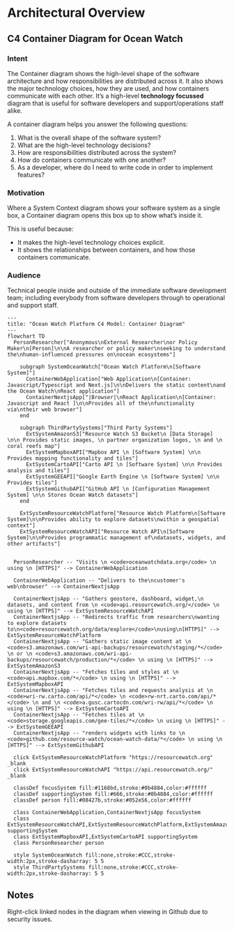 # Architectural Overview

## C4 Container Diagram for Ocean Watch

### Intent

The Container diagram shows the high-level shape of the software architecture and how
responsibilities are distributed across it. It also shows the major technology choices,
how they are used, and how containers communicate with each other. It’s a high-level 
**technology focussed** diagram that is useful for software developers and
support/operations staff alike. 

A container diagram helps you answer the following questions:
1. What is the overall shape of the software system?
1. What are the high-level technology decisions?
1. How are responsibilities distributed across the system?
1. How do containers communicate with one another?
1. As a developer, where do I need to write code in order to implement features?

### Motivation

Where a System Context diagram shows your software system as a single box,
a Container diagram opens this box up to show what’s inside it. 

This is useful because:
- It makes the high-level technology choices explicit.
- It shows the relationships between containers, and how those containers communicate.

### Audience

Technical people inside and outside of the immediate software development
team; including everybody from software developers through to operational
and support staff.

```mermaid
---
title: "Ocean Watch Platform C4 Model: Container Diagram"
---
flowchart TD
  PersonResearcher["Anonymous\nExternal Researcher\nor Policy Maker\n[Person]\n\nA researcher or policy maker\nseeking to understand the\nhuman-influenced pressures on\nocean ecosystems"]
  
    subgraph SystemOceanWatch["Ocean Watch Platform\n[Software System]"]
      ContainerWebApplication["Web Application\n[Container: Javascript/Typescript and Next.js]\n\nDelivers the static content\nand the Ocean Watch\nReact application"]
      ContainerNextjsApp["|Browser|\nReact Application\n[Container: Javascript and React ]\n\nProvides all of the\nfunctionality via\ntheir web browser"]
    end
    
    subgraph ThirdPartySystems["Third Party Systems"]
      ExtSystemAmazonS3["Resource Watch S3 Bucket\n [Data Storage] \n\n Provides static images, \n partner organization logos, \n and \n coral reefs map"]
      ExtSystemMapboxAPI["Mapbox API \n [Software System] \n\n Provides mapping functionality and tiles"]
      ExtSystemCartoAPI["Carto API \n [Software System] \n\n Provides analysis and tiles"]
      ExtSystemGEEAPI["Google Earth Engine \n [Software System] \n\n Provides tiles"]
      ExtSystemGithubAPI["GitHub API \n [Configuration Management System] \n\n Stores Ocean Watch datasets"]
    end
    
    ExtSystemResourceWatchPlatform["Resource Watch Platform\n[Software System]\n\nProvides ability to explore datasets\nwithin a geospatial context"]
    ExtSystemResourceWatchAPI["Resource Watch API\n[Software System]\n\nProvides programmatic management of\ndatasets, widgets, and other artifacts"]
    

  PersonResearcher -- "Visits \n <code>oceanwatchdata.org</code> \n using \n [HTTPS]" --> ContainerWebApplication
  
  ContainerWebApplication -- "Delivers to the\ncustomer's web\nbrowser" --> ContainerNextjsApp
  
  ContainerNextjsApp -- "Gathers geostore, dashboard, widget,\n datasets, and content from \n <code>api.resourcewatch.org/</code> \n using \n [HTTPS]" --> ExtSystemResourceWatchAPI
  ContainerNextjsApp -- "Redirects traffic from researchers\nwanting to explore datasets to\n<code>resourcewatch.org/data/explore</code>\nusing\n[HTTPS]" --> ExtSystemResourceWatchPlatform
  ContainerNextjsApp -- "Gathers static image content at \n <code>s3.amazonaws.com/wri-api-backups/resourcewatch/staging/*</code> \n or \n <code>s3.amazonaws.com/wri-api-backups/resourcewatch/production/*</code> \n using \n [HTTPS]" --> ExtSystemAmazonS3
  ContainerNextjsApp -- "Fetches tiles and styles at \n <code>api.mapbox.com/*</code> \n using \n [HTTPS]" --> ExtSystemMapboxAPI
  ContainerNextjsApp -- "Fetches tiles and requests analysis at \n <code>wri-rw.carto.com/api/*</code> \n <code>rw-nrt.carto.com/api/*</code> \n and \n <code>a.gusc.cartocdn.com/wri-rw/api/*</code> \n using \n [HTTPS]" --> ExtSystemCartoAPI
  ContainerNextjsApp -- "Fetches tiles at \n <code>storage.googleapis.com/gee-tiles/*</code> \n using \n [HTTPS]" --> ExtSystemGEEAPI
  ContainerNextjsApp -- "renders widgets with links to \n <code>github.com/resource-watch/ocean-watch-data/*</code> \n using \n [HTTPS]" --> ExtSystemGithubAPI
  
  click ExtSystemResourceWatchPlatform "https://resourcewatch.org" _blank
  click ExtSystemResourceWatchAPI "https://api.resourcewatch.org/" _blank
  
  classDef focusSystem fill:#1168bd,stroke:#0b4884,color:#ffffff
  classDef supportingSystem fill:#666,stroke:#0b4884,color:#ffffff
  classDef person fill:#08427b,stroke:#052e56,color:#ffffff
  
  class ContainerWebApplication,ContainerNextjsApp focusSystem
  class ExtSystemResourceWatchAPI,ExtSystemResourceWatchPlatform,ExtSystemAmazonS3,ExtSystemGithubAPI,ExtSystemGEEAPI supportingSystem
  class ExtSystemMapboxAPI,ExtSystemCartoAPI supportingSystem
  class PersonResearcher person
  
  style SystemOceanWatch fill:none,stroke:#CCC,stroke-width:2px,stroke-dasharray: 5 5
  style ThirdPartySystems fill:none,stroke:#CCC,stroke-width:2px,stroke-dasharray: 5 5
```

## Notes
Right-click linked nodes in the diagram when viewing in Github due to security issues.
